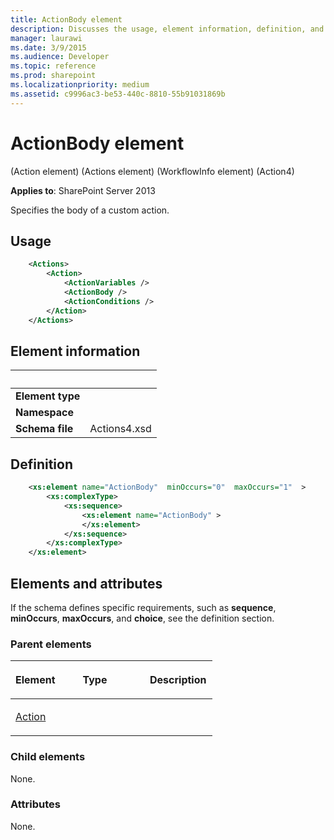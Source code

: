 ```yaml
---
title: ActionBody element
description: Discusses the usage, element information, definition, and attributes as it relates to the ActionBody element.
manager: laurawi
ms.date: 3/9/2015
ms.audience: Developer
ms.topic: reference
ms.prod: sharepoint
ms.localizationpriority: medium
ms.assetid: c9996ac3-be53-440c-8810-55b91031869b
---
```


# ActionBody element 

(Action element) (Actions element) (WorkflowInfo element) (Action4)

**Applies to**: SharePoint Server 2013

Specifies the body of a custom action.

## Usage

```XML
    <Actions>
        <Action>
            <ActionVariables />
            <ActionBody />
            <ActionConditions />
        </Action>
    </Actions>
```

## Element information

| &nbsp;  |&nbsp;   |
|---|---|
| **Element type**  |  |
| **Namespace**     |  |
| **Schema file**   | Actions4.xsd |


## Definition

```XML
    <xs:element name="ActionBody"  minOccurs="0"  maxOccurs="1"  >
        <xs:complexType>
            <xs:sequence>
                <xs:element name="ActionBody" >
                </xs:element>  
            </xs:sequence>
        </xs:complexType>
    </xs:element>  
```

## Elements and attributes

If the schema defines specific requirements, such as **sequence**, **minOccurs**, **maxOccurs**, and **choice**, see the definition section.

### Parent elements

<table>
<colgroup>
<col width="33%" />
<col width="33%" />
<col width="33%" />
</colgroup>
<thead>
<tr class="header">
<th align="left"><p>Element</p></th>
<th align="left"><p>Type</p></th>
<th align="left"><p>Description</p></th>
</tr>
</thead>
<tbody>
<tr class="odd">
<td align="left"><p><a href="action-element-actions-elementworkflowinfo-elementaction4.md">Action</a></p></td>
<td align="left"><p></p></td>
<td align="left"><p></p></td>
</tr>
</tbody>
</table>

### Child elements

None.

### Attributes

None.

